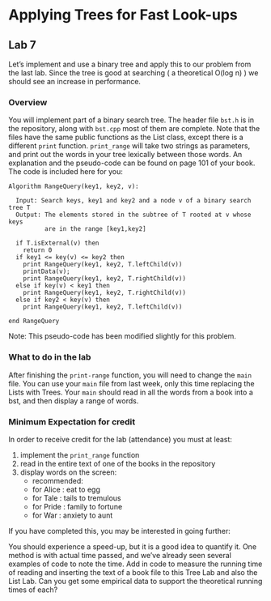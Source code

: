 # Applying Trees for Fast Look-ups

## Lab 7

Let’s implement and use a binary tree and apply this to our problem from the last lab. Since the tree is good at searching ( a theoretical O(log n) ) we should see an increase in performance.


### Overview

You will implement part of a binary search tree. The header file `bst.h` is in the repository, along with `bst.cpp` most of them are complete. Note that the files have the same public functions as the List class, except there is a different `print` function.  `print_range` will take two strings as parameters, and print out the words in your tree lexically between those words. An explanation and the pseudo-code can be found on page 101 of your book. The code is included here for you:

```
Algorithm RangeQuery(key1, key2, v):

  Input: Search keys, key1 and key2 and a node v of a binary search tree T
  Output: The elements stored in the subtree of T rooted at v whose keys
          are in the range [key1,key2]

  if T.isExternal(v) then
    return 0
  if key1 <= key(v) <= key2 then
    print RangeQuery(key1, key2, T.leftChild(v))
    printData(v);
    print RangeQuery(key1, key2, T.rightChild(v))
  else if key(v) < key1 then
    print RangeQuery(key1, key2, T.rightChild(v))
  else if key2 < key(v) then
    print RangeQuery(key1, key2, T.leftChild(v))

end RangeQuery
```

Note: This pseudo-code has been modified slightly for this problem.


### What to do in the lab

After finishing the `print-range` function, you will need to change the `main` file. You can use your `main` file from last week, only this time replacing the Lists with Trees.  Your `main` should read in all the words from a book into a bst, and then display a range of words.

### Minimum Expectation for credit

In order to receive credit for the lab (attendance) you must at least:

1. implement the `print_range` function
2. read in the entire text of one of the books in the repository
3. display words on the screen:
   * recommended:
   - for Alice : eat to egg
   - for Tale  : tails to tremulous
   - for Pride : family to fortune
   - for War   : anxiety to aunt

If you have completed this, you may be interested in going further:

You should experience a speed-up, but it is a good idea to quantify it. One method is with actual time passed, and we’ve already seen several examples of code to note the time. Add in code to measure the running time of reading and inserting the text of a book file to this Tree Lab and also the List Lab. Can you get some empirical data to support the theoretical running times of each?

